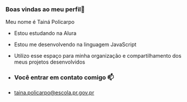 ### Boas vindas ao meu perfil💙

Meu nome é Tainá Policarpo

- Estou estudando na Alura
- Estou me desenvolvendo na linguagem JavaScript
- Utilizo esse espaço para minha organização e compartilhamento dos meus projetos desenvolvidos

- ### Você entrar em contato comigo 📫

- taina.policarpo@escola.pr.gov.pr 
